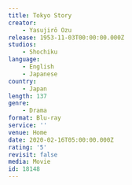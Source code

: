 ```yaml
---
title: Tokyo Story
creator:
    - Yasujirō Ozu
release: 1953-11-03T00:00:00.000Z
studios:
    - Shochiku
language:
    - English
    - Japanese
country:
    - Japan
length: 137
genre:
    - Drama
format: Blu-ray
service: ''
venue: Home
date: 2020-02-16T05:00:00.000Z
rating: '5'
revisit: false
media: Movie
id: 18148
---
```



